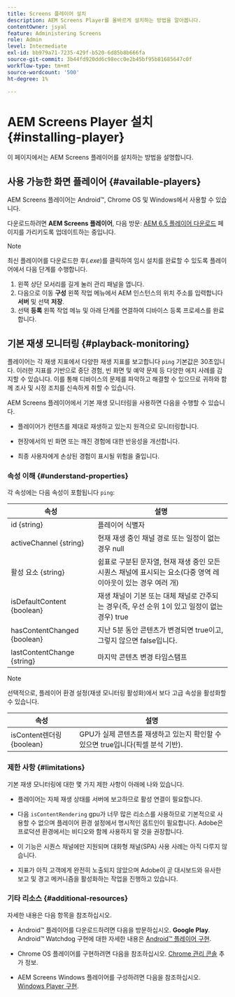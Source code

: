 ```yaml
---
title: Screens 플레이어 설치
description: AEM Screens Player를 올바르게 설치하는 방법을 알아봅니다.
contentOwner: jsyal
feature: Administering Screens
role: Admin
level: Intermediate
exl-id: bb979a71-7235-429f-b520-6d85b8b666fa
source-git-commit: 3b44fd920dd6c98ecc0e2b45bf95b81685647c0f
workflow-type: tm+mt
source-wordcount: '500'
ht-degree: 1%

---
```


# AEM Screens Player 설치 {#installing-player}

이 페이지에서는 AEM Screens 플레이어를 설치하는 방법을 설명합니다.

## 사용 가능한 화면 플레이어 {#available-players}

AEM Screens 플레이어는 Android™, Chrome OS 및 Windows에서 사용할 수 있습니다.

다운로드하려면 **AEM Screens 플레이어**, 다음 방문: [AEM 6.5 플레이어 다운로드](https://download.macromedia.com/screens/) 페이지를 가리키도록 업데이트하는 중입니다.

>[!NOTE]
>
>최신 플레이어를 다운로드한 후(*.exe*)를 클릭하여 임시 설치를 완료할 수 있도록 플레이어에서 다음 단계를 수행합니다.
>
>1. 왼쪽 상단 모서리를 길게 눌러 관리 패널을 엽니다.
>1. 다음으로 이동 **구성** 왼쪽 작업 메뉴에서 AEM 인스턴스의 위치 주소를 입력합니다 **서버** 및 선택 **저장**.
>1. 선택 **등록** 왼쪽 작업 메뉴 및 아래 단계를 연결하여 디바이스 등록 프로세스를 완료합니다.

## 기본 재생 모니터링 {#playback-monitoring}

플레이어는 각 재생 지표에서 다양한 재생 지표를 보고합니다 `ping` 기본값은 30초입니다. 이러한 지표를 기반으로 중단 경험, 빈 화면 및 예약 문제 등 다양한 에지 사례를 감지할 수 있습니다. 이를 통해 디바이스의 문제를 파악하고 해결할 수 있으므로 귀하와 함께 조사 및 시정 조치를 신속하게 취할 수 있습니다.

AEM Screens 플레이어에서 기본 재생 모니터링을 사용하면 다음을 수행할 수 있습니다.

* 플레이어가 컨텐츠를 제대로 재생하고 있는지 원격으로 모니터링합니다.

* 현장에서의 빈 화면 또는 깨진 경험에 대한 반응성을 개선합니다.

* 최종 사용자에게 손상된 경험이 표시될 위험을 줄입니다.

### 속성 이해 {#understand-properties}

각 속성에는 다음 속성이 포함됩니다 `ping`:

| 속성 | 설명 |
|---|---|
| id {string} | 플레이어 식별자 |
| activeChannel {string} | 현재 재생 중인 채널 경로 또는 일정이 없는 경우 null |
| 활성 요소 {string} | 쉼표로 구분된 문자열, 현재 재생 중인 모든 시퀀스 채널에 표시되는 요소(다중 영역 레이아웃이 있는 경우 여러 개) |
| isDefaultContent {boolean} | 재생 채널이 기본 또는 대체 채널로 간주되는 경우(즉, 우선 순위 1이 있고 일정이 없는 경우) true |
| hasContentChanged {boolean} | 지난 5분 동안 콘텐츠가 변경되면 true이고, 그렇지 않으면 false입니다. |
| lastContentChange {string} | 마지막 콘텐츠 변경 타임스탬프 |

>[!NOTE]
>선택적으로, 플레이어 환경 설정(재생 모니터링 활성화)에서 보다 고급 속성을 활성화할 수 있습니다.
>
>| 속성 | 설명 |
>|---|---|
>| isContent렌더링 {boolean} | GPU가 실제 콘텐츠를 재생하고 있는지 확인할 수 있으면 true입니다(픽셀 분석 기반). |

### 제한 사항 {#limitations}

기본 재생 모니터링에 대한 몇 가지 제한 사항이 아래에 나와 있습니다.

* 플레이어는 자체 재생 상태를 서버에 보고하므로 활성 연결이 필요합니다.

* 다음 `isContentRendering` gpu가 너무 많은 리소스를 사용하므로 기본적으로 사용할 수 없으며 플레이어 환경 설정에서 명시적인 옵트인이 필요합니다. Adobe은 프로덕션 환경에서는 비디오와 함께 사용하지 말 것을 권장합니다.

* 이 기능은 시퀀스 채널에만 지원되며 대화형 채널(SPA) 사용 사례는 아직 다루지 않습니다.

* 지표가 아직 고객에게 완전히 노출되지 않았으며 Adobe이 곧 대시보드와 유사한 보고 및 경고 메커니즘을 활성화하는 작업을 진행하고 있습니다.

### 기타 리소스 {#additional-resources}

자세한 내용은 다음 항목을 참조하십시오.

* Android™ 플레이어를 다운로드하려면 다음을 방문하십시오. **Google Play**. Android™ Watchdog 구현에 대한 자세한 내용은 [Android™ 플레이어 구현](implementing-android-player.md).

* Chrome OS 플레이어를 구현하려면 다음을 참조하십시오. [Chrome 관리 콘솔](implementing-chrome-os-player.md) 추가 정보.

* AEM Screens Windows 플레이어를 구성하려면 다음을 참조하십시오. [Windows Player 구현](implementing-windows-player.md).
